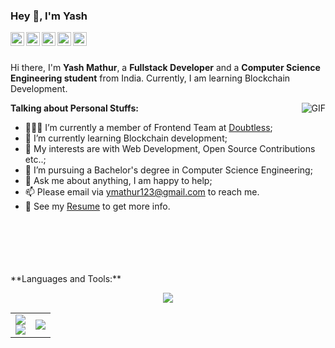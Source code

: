 ### Hey 👋, I'm Yash

<a href="https://www.linkedin.com/in/yash-mathur-3a2aa21b7/">
  <img align="left" alt="Yash's LinkdeIn" width="22px" src="https://cdn.jsdelivr.net/npm/simple-icons@v3/icons/linkedin.svg" />
</a>
<a href="https://leetcode.com/ymathur123/">
  <img align="left" alt="Yash's Leetcode" width="22px" src="https://cdn.jsdelivr.net/npm/simple-icons@v3/icons/leetcode.svg" />
</a>
<a href="https://open.spotify.com/user/31ptztzbzdzevgq6ovltmkef4hqi">
  <img align="left" alt="Yash's Spotify" width="22px" src="https://cdn.jsdelivr.net/npm/simple-icons@v3/icons/spotify.svg" />
</a>
<a href="https://www.reddit.com/u/YashMathur___">
  <img align="left" alt="Yash's Reddit" width="22px" src="https://cdn.jsdelivr.net/npm/simple-icons@v3/icons/reddit.svg" />
</a>
<a href="https://twitter.com/YashMat03716307">
  <img align="left" alt="Yash's Twitter" width="22px" src="https://cdn.jsdelivr.net/npm/simple-icons@v3/icons/twitter.svg" />
</a>

<br />
<br />

Hi there, I'm **Yash Mathur**, a **Fullstack Developer** and a **Computer Science Engineering student** from India. Currently, I am learning Blockchain Development.

  <img align="right" alt="GIF" src="https://i.pinimg.com/originals/e4/26/70/e426702edf874b181aced1e2fa5c6cde.gif" />

**Talking about Personal Stuffs:**

- 👨🏽‍💻 I’m currently a member of Frontend Team at [Doubtless](https://github.com/doubtless46);
- 🌱 I’m currently learning Blockchain development; 
- 🤔 My interests are with Web Development, Open Source Contributions etc..;
- 💼 I’m pursuing a Bachelor's degree in Computer Science Engineering;
- 💬 Ask me about anything, I am happy to help;
- 📫 Please email via ymathur123@gmail.com to reach me.
- 📝 See my [Resume](https://docs.google.com/document/d/1lSvLOL5lZxPbXVNBPsBfKKd2BnBFl63WcfEyoeFux4s/edit?usp=drive_link) to get more info.
<br />
<br />
<br />
<br />
<br />
**Languages and Tools:**  
<p align="center">
  <a href="https://skillicons.dev">
    <img src="https://skillicons.dev/icons?i=git,bootstrap,c,vercel,netlify,cpp,css,express,figma,firebase,github,html,js,linux,md,materialui,mongodb,mysql,nextjs,nodejs,postman,py,react,redux,tailwind,ts,vscode&perline=7" />
  </a>
</p>

<table align="center">
<tr border="none">
<td width="50%" align="center">
  
  <img  align="center"  src="https://github-readme-stats.vercel.app/api?username=Yash-sudo-web&show_icons=true&theme=radical" />
  <br/>
  <img src="https://github-readme-streak-stats.herokuapp.com/?user=Yash-sudo-web&theme=dark&background=0d1117&date_format=M%20j%5B%2C%20Y%5D" /> 
</td>

<td width="50%" align="center">

  <img  align="center"  src="https://github-readme-stats.anuraghazra1.vercel.app/api/top-langs/?username=Yash-sudo-web&theme=dark&hide_border=false&no-bg=true&no-frame=true&langs_count=10"/>
  
  </td>
</tr>
</table>

